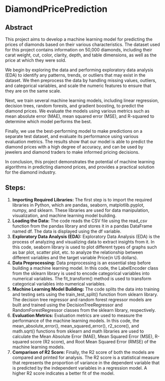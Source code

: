 # DiamondPricePrediction
<h2>Abstract</h2>
This project aims to develop a machine learning model for predicting the prices of diamonds based on their various characteristics. The dataset used for this project contains information on 50,000 diamonds, including their carat weight, cut, color, clarity, depth, and table dimensions, as well as the price at which they were sold.

We begin by exploring the data and performing exploratory data analysis (EDA) to identify any patterns, trends, or outliers that may exist in the dataset. We then preprocess the data by handling missing values, outliers, and categorical variables, and scale the numeric features to ensure that they are on the same scale.

Next, we train several machine learning models, including linear regression, decision trees, random forests, and gradient boosting, to predict the diamond prices. We evaluate the models using various metrics such as mean absolute error (MAE), mean squared error (MSE), and R-squared to determine which model performs the best.

Finally, we use the best-performing model to make predictions on a separate test dataset, and evaluate its performance using various evaluation metrics. The results show that our model is able to predict the diamond prices with a high degree of accuracy, and can be used by jewelers and diamond traders to make informed pricing decisions.

In conclusion, this project demonstrates the potential of machine learning algorithms in predicting diamond prices, and provides a practical solution for the diamond industry.

<h2>Steps:</h2>
<ol>
<li><b>Importing Required Libraries:</b>
The first step is to import the required libraries in Python, which are pandas, seaborn, matplotlib.pyplot, numpy, and sklearn. These libraries are used for data manipulation, visualization, and machine learning model building.
  <li><b>Loading the Data:</b>
The code reads the CSV file using the read_csv function from the pandas library and stores it in a pandas DataFrame named df. The data is displayed using the df variable.
  <li><b>Exploratory Data Analysis (EDA):</b>
Exploratory Data Analysis (EDA) is the process of analyzing and visualizing data to extract insights from it. In this code, seaborn library is used to plot different types of graphs such as bar plot, scatter plot, etc. to analyze the relationship between different variables and the target variable Price(in US dollars).
    <li><b>Data Preprocessing:</b>
Data preprocessing is an essential step before building a machine learning model. In this code, the LabelEncoder class from the sklearn library is used to encode categorical variables into numerical variables. The fit_transform() method is used to transform categorical variables into numerical variables.
  <li><b>Machine Learning Model Building:</b>
The code splits the data into training and testing sets using the train_test_split() function from sklearn library. The decision tree regressor and random forest regressor models are built and trained using the DecisionTreeRegressor and RandomForestRegressor classes from the sklearn library, respectively.
  <li><b>Evaluation Metrics:</b>
Evaluation metrics are used to measure the performance of the machine learning models. In this code, the mean_absolute_error(), mean_squared_error(), r2_score(), and math.sqrt() functions from sklearn and math libraries are used to calculate the Mean Absolute Error (MAE), Mean Squared Error (MSE), R-squared score (R2 score), and Root Mean Squared Error (RMSE) of the machine learning models.
  <li><b>Comparison of R2 Score:</b>
Finally, the R2 score of both the models are compared and printed for analysis. The R2 score is a statistical measure that represents the proportion of variance in the dependent variable that is predicted by the independent variables in a regression model. A higher R2 score indicates a better fit of the model.
    
    
